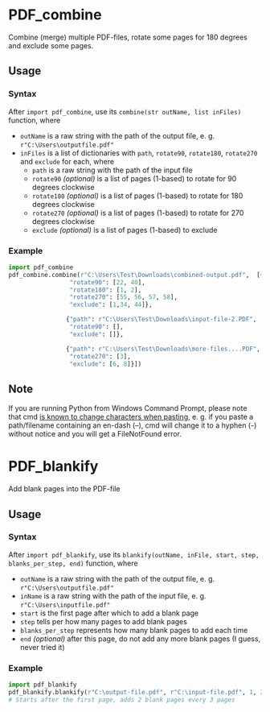 # PDF_combine
Combine (merge) multiple PDF-files, rotate some pages for 180 degrees and exclude some pages.<br/>

## Usage
### Syntax 
After `import pdf_combine`, use its `combine(str outName, list inFiles)` function, where<br/>
* `outName` is a raw string with the path of the output file, e. g. `r"C:\Users\outputfile.pdf"`<br/>
* `inFiles` is a list of dictionaries with `path`, `rotate90`, `rotate180`, `rotate270` and `exclude` for each, where
  * `path` is a raw string with the path of the input file<br/>
  * `rotate90` _(optional)_ is a list of pages (1-based) to rotate for 90 degrees clockwise<br/>
  * `rotate180` _(optional)_ is a list of pages (1-based) to rotate for 180 degrees clockwise<br/>
  * `rotate270` _(optional)_ is a list of pages (1-based) to rotate for 270 degrees clockwise<br/>
  * `exclude` _(optional)_ is a list of pages (1-based) to exclude<br/>
  
### Example
```python
import pdf_combine
pdf_combine.combine(r"C:\Users\Test\Downloads\combined-output.pdf",  [{"path": r"C:\Users\Test\Downloads\input-file-1.pdf",
                 "rotate90": [22, 40],
                 "rotate180": [1, 2],
                 "rotate270": [55, 56, 57, 58],
                 "exclude": [1,34, 44]},

                {"path": r"C:\Users\Test\Downloads\input-file-2.PDF",
                 "rotate90": [],
                 "exclude": []},

                {"path": r"C:\Users\Test\Downloads\more-files....PDF",
                 "rotate270": [3],
                 "exclude": [6, 8]}])
```

## Note
If you are running Python from Windows Command Prompt, please note that cmd [is known to change characters when pasting](https://stackoverflow.com/questions/64707661/cmd-converts-em-dash-to-hyphen-on-pasting-any-workaround), e. g. if you paste a path/filename containing an en-dash (–), cmd will change it to a hyphen (-) without notice and you will get a FileNotFound error.


# PDF_blankify
Add blank pages into the PDF-file  

## Usage
### Syntax
After `import pdf_blankify`, use its `blankify(outName, inFile, start, step, blanks_per_step, end)` function, where<br/>
* `outName` is a raw string with the path of the output file, e. g. `r"C:\Users\outputfile.pdf"`<br/>
* `inName` is a raw string with the path of the input file, e. g. `r"C:\Users\inputfile.pdf"`<br/>
* `start` is the first page after which to add a blank page<br/>
* `step` tells per how many pages to add blank pages<br/>
* `blanks_per_step` represents how many blank pages to add each time<br/>
* `end` _(optional)_ after this page, do not add any more blank pages (I guess, never tried it)<br/>

### Example
``` py
import pdf_blankify
pdf_blankify.blankify(r"C:\output-file.pdf", r"C:\input-file.pdf", 1, 3, 2)
# Starts after the first page, adds 2 blank pages every 3 pages
```